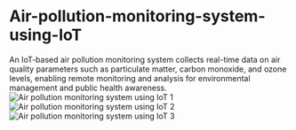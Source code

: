 # Air-pollution-monitoring-system-using-IoT
An IoT-based air pollution monitoring system collects real-time data on air quality parameters such as particulate matter, carbon monoxide, and ozone levels, enabling remote monitoring and analysis for environmental management and public health awareness.
![Air pollution monitoring system using IoT 1](https://github.com/KakarlaMastanBi33/Air-pollution-monitoring-system-using-IoT-/assets/137041635/dbf9995f-1bed-4310-a90d-b80767f0c925)
![Air pollution monitoring system using IoT 2](https://github.com/KakarlaMastanBi33/Air-pollution-monitoring-system-using-IoT-/assets/137041635/a598a695-a590-4d41-8ab2-bbabeb7b76e7)
![Air pollution monitoring system using IoT 3](https://github.com/KakarlaMastanBi33/Air-pollution-monitoring-system-using-IoT-/assets/137041635/18fc05ad-4e7c-43a7-a113-efc44440b2b4)
